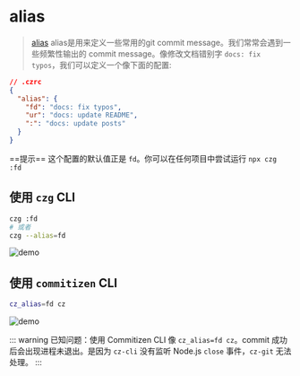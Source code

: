 # alias

> [alias](/zh/config/engineer.html#alias) alias是用来定义一些常用的git commit message。我们常常会遇到一些频繁性输出的 commit message。像修改文档错别字 `docs: fix typos`，我们可以定义一个像下面的配置:

```json
// .czrc
{
  "alias": {
    "fd": "docs: fix typos",
    "ur": "docs: update README",
    ":": "docs: update posts"
  }
}
```

==提示== 这个配置的默认值正是 `fd`。你可以在任何项目中尝试运行 `npx czg :fd`

## 使用 `czg` CLI

```bash
czg :fd
# 或者
czg --alias=fd
```

![demo](https://user-images.githubusercontent.com/40693636/176847992-23cbc56c-5487-4679-a84a-b4fe38a32b34.gif)

## 使用 `commitizen` CLI

```bash
cz_alias=fd cz
```

![demo](https://user-images.githubusercontent.com/40693636/176701915-3f57721a-a54b-4e23-8de6-4d205e01ef9f.gif)

::: warning
已知问题：使用 Commitizen CLI 像 `cz_alias=fd cz`。commit 成功后会出现进程未退出。是因为 `cz-cli` 没有监听 Node.js `close` 事件，`cz-git` 无法处理。
:::
